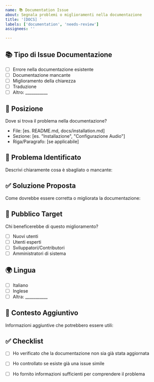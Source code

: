 ```yaml
---
name: 📚 Documentation Issue
about: Segnala problemi o miglioramenti nella documentazione
title: '[DOCS] '
labels: ['documentation', 'needs-review']
assignees: ''

---
```


## 📚 Tipo di Issue Documentazione
- [ ] Errore nella documentazione esistente
- [ ] Documentazione mancante
- [ ] Miglioramento della chiarezza
- [ ] Traduzione
- [ ] Altro: ___________

## 📍 Posizione
Dove si trova il problema nella documentazione?
- File: [es. README.md, docs/installation.md]
- Sezione: [es. "Installazione", "Configurazione Audio"]
- Riga/Paragrafo: [se applicabile]

## 🐛 Problema Identificato
Descrivi chiaramente cosa è sbagliato o mancante:

## ✅ Soluzione Proposta
Come dovrebbe essere corretta o migliorata la documentazione:

## 👥 Pubblico Target
Chi beneficerebbe di questo miglioramento?
- [ ] Nuovi utenti
- [ ] Utenti esperti
- [ ] Sviluppatori/Contributori
- [ ] Amministratori di sistema

## 🌍 Lingua
- [ ] Italiano
- [ ] Inglese
- [ ] Altra: ___________

## 📝 Contesto Aggiuntivo
Informazioni aggiuntive che potrebbero essere utili:

## ✅ Checklist
- [ ] Ho verificato che la documentazione non sia già stata aggiornata
- [ ] Ho controllato se esiste già una issue simile
- [ ] Ho fornito informazioni sufficienti per comprendere il problema

